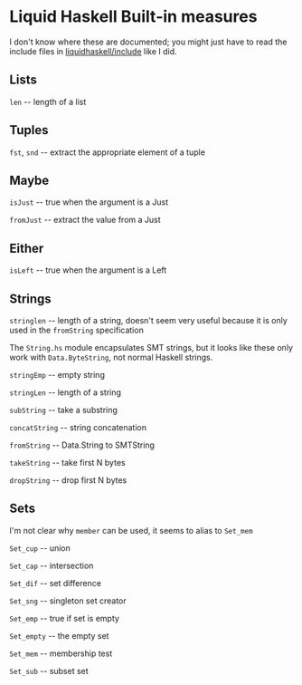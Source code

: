 # Liquid Haskell Built-in measures

I don't know where these are documented; you might just have to read
the include files in [liquidhaskell/include](https://github.com/ucsd-progsys/liquidhaskell/tree/develop/include) like I did.

## Lists

`len` -- length of a list

## Tuples

`fst`, `snd` -- extract the appropriate element of a tuple

## Maybe

`isJust` -- true when the argument is a Just

`fromJust` -- extract the value from a Just

## Either

`isLeft` -- true when the argument is a Left

## Strings

`stringlen` -- length of a string, doesn't seem very useful because it is only used in the `fromString` specification

The `String.hs` module encapsulates SMT strings, but it looks like these
only work with `Data.ByteString`, not normal Haskell strings.

`stringEmp` -- empty string

`stringLen` -- length of a string

`subString` -- take a substring

`concatString` -- string concatenation

`fromString` -- Data.String to SMTString

`takeString` -- take first N bytes

`dropString` -- drop first N bytes

## Sets

I'm not clear why `member` can be used, it seems to alias to `Set_mem`

`Set_cup` -- union

`Set_cap` -- intersection

`Set_dif` -- set difference

`Set_sng` -- singleton set creator

`Set_emp` -- true if set is empty

`Set_empty` -- the empty set

`Set_mem` -- membership test

`Set_sub` -- subset set


